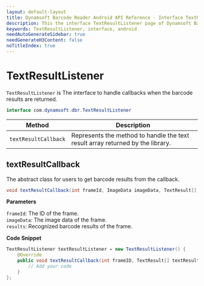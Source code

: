 ```yaml
---
layout: default-layout
title: Dynamsoft Barcode Reader Android API Reference - Interface TextResultListener
description: This the interface TextResultListener page of Dynamsoft Barcode Reader for Android SDK.
keywords: TextResultListener, interface, android
needAutoGenerateSidebar: true
needGenerateH3Content: false
noTitleIndex: true
---
```


# TextResultListener

`TextResultListener` is The interface to handle callbacks when the barcode results are returned.

```java
interface com.dynamsoft.dbr.TextResultListener
```

| Method | Description |
| ------ | ----------- |
| `textResultCallback` | Represents the method to handle the text result array returned by the library. |

## textResultCallback

The abstract class for users to get barcode results from the callback.

```java
void textResultCallback(int frameId, ImageData imageData, TextResult[] results);
```

**Parameters**

`frameId`: The ID of the frame.  
`imageData`: The image data of the frame.  
`results`: Recognized barcode results of the frame.

**Code Snippet**

```java
TextResultListener textResultListener = new TextResultListener() {
    @Override
    public void textResultCallback(int frameID, TextResult[] textResults, Object userdate) {
        // Add your code
    }
};
```
